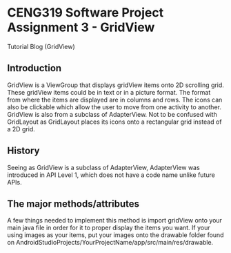# CENG319 Software Project Assignment 3 - GridView
Tutorial Blog (GridView)

## Introduction
GridView is a ViewGroup that displays gridView items onto 2D scrolling grid. These gridView items could be in text or in a picture format. The format from where the items are displayed are in columns and rows. The icons can also be clickable which allow the user to move from one activity to another. GridView is also from a subclass of AdapterView. Not to be confused with GridLayout as GridLayout places its icons onto a rectangular grid instead of a 2D grid.

## History
Seeing as GridView is a subclass of AdapterView, AdapterView was introduced in API Level 1, which does not have a code name unlike future APIs.

## The major methods/attributes
A few things needed to implement this method is import gridView onto your main java file in order for it to proper display the items you want. If your using images as your items, put your images onto the drawable folder found on AndroidStudioProjects/YourProjectName/app/src/main/res/drawable. 
